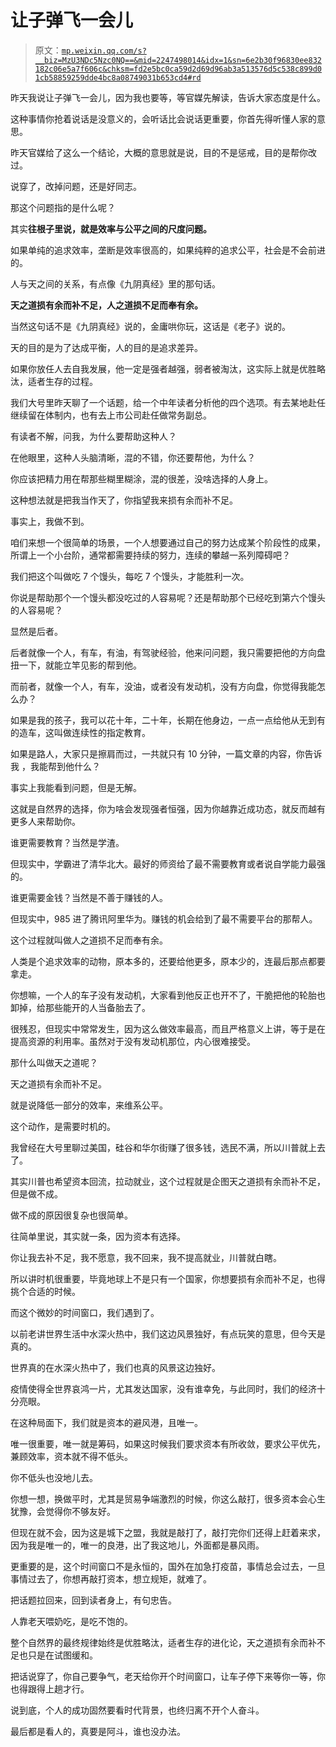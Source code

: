 # 让子弹飞一会儿

> 原文：[`mp.weixin.qq.com/s?__biz=MzU3NDc5Nzc0NQ==&mid=2247498014&idx=1&sn=6e2b30f96830ee832182c06e5a7f606c&chksm=fd2e5bc0ca59d2d69d96ab3a513576d5c538c899d01cb58859259dde4bc8a08749031b653cd4#rd`](http://mp.weixin.qq.com/s?__biz=MzU3NDc5Nzc0NQ==&mid=2247498014&idx=1&sn=6e2b30f96830ee832182c06e5a7f606c&chksm=fd2e5bc0ca59d2d69d96ab3a513576d5c538c899d01cb58859259dde4bc8a08749031b653cd4#rd)

昨天我说让子弹飞一会儿，因为我也要等，等官媒先解读，告诉大家态度是什么。 

这种事情你抢着说话是没意义的，会听话比会说话更重要，你首先得听懂人家的意思。

昨天官媒给了这么一个结论，大概的意思就是说，目的不是惩戒，目的是帮你改过。 

说穿了，改掉问题，还是好同志。 

那这个问题指的是什么呢？ 

其实**往根子里说，就是效率与公平之间的尺度问题。**

如果单纯的追求效率，垄断是效率很高的，如果纯粹的追求公平，社会是不会前进的。 

人与天之间的关系，有点像《九阴真经》里的那句话。 

**天之道损有余而补不足，人之道损不足而奉有余。**

当然这句话不是《九阴真经》说的，金庸哄你玩，这话是《老子》说的。

天的目的是为了达成平衡，人的目的是追求差异。 

如果你放任人去自我发展，他一定是强者越强，弱者被淘汰，这实际上就是优胜略汰，适者生存的过程。

我们大号里昨天聊了一个话题，给一个中年读者分析他的四个选项。有去某地赴任继续留在体制内，也有去上市公司赴任做常务副总。

有读者不解，问我，为什么要帮助这种人？ 

在他眼里，这种人头脑清晰，混的不错，你还要帮他，为什么？

你应该把精力用在帮那些糊里糊涂，混的很差，没啥选择的人身上。

这种想法就是把我当作天了，你指望我来损有余而补不足。

事实上，我做不到。

咱们来想一个很简单的场景，一个人想要通过自己的努力达成某个阶段性的成果，所谓上一个小台阶，通常都需要持续的努力，连续的攀越一系列障碍吧？ 

我们把这个叫做吃 7 个馒头，每吃 7 个馒头，才能胜利一次。

你说是帮助那个一个馒头都没吃过的人容易呢？还是帮助那个已经吃到第六个馒头的人容易呢？

显然是后者。 

后者就像一个人，有车，有油，有驾驶经验，他来问问题，我只需要把他的方向盘扭一下，就能立竿见影的帮到他。 

而前者，就像一个人，有车，没油，或者没有发动机，没有方向盘，你觉得我能怎么办？

如果是我的孩子，我可以花十年，二十年，长期在他身边，一点一点给他从无到有的造车，这叫做连续性的指定教育。 

如果是路人，大家只是擦肩而过，一共就只有 10 分钟，一篇文章的内容，你告诉我 ，我能帮到他什么？

事实上我能看到问题，但是无解。 

这就是自然界的选择，你为啥会发现强者恒强，因为你越靠近成功态，就反而越有更多人来帮助你。 

谁更需要教育？当然是学渣。 

但现实中，学霸进了清华北大。最好的师资给了最不需要教育或者说自学能力最强的。

谁更需要金钱？当然是不善于赚钱的人。 

但现实中，985 进了腾讯阿里华为。赚钱的机会给到了最不需要平台的那帮人。

这个过程就叫做人之道损不足而奉有余。

人类是个追求效率的动物，原本多的，还要给他更多，原本少的，连最后那点都要拿走。 

你想嘛，一个人的车子没有发动机，大家看到他反正也开不了，干脆把他的轮胎也卸掉，给那些能开的人当备胎去了。

很残忍，但现实中常常发生，因为这么做效率最高，而且严格意义上讲，等于是在提高资源的利用率。虽然对于没有发动机那位，内心很难接受。 

那什么叫做天之道呢？

天之道损有余而补不足。

就是说降低一部分的效率，来维系公平。 

这个动作，是需要时机的。

我曾经在大号里聊过美国，硅谷和华尔街赚了很多钱，选民不满，所以川普就上去了。 

其实川普也希望资本回流，拉动就业，这个过程就是企图天之道损有余而补不足，但是做不成。

做不成的原因很复杂也很简单。

往简单里说，其实就一条，因为资本有选择。 

你让我去补不足，我不愿意，我不回来，我不提高就业，川普就白瞎。 

所以讲时机很重要，毕竟地球上不是只有一个国家，你想要损有余而补不足，也得挑个合适的时候。

而这个微妙的时间窗口，我们遇到了。

以前老讲世界生活中水深火热中，我们这边风景独好，有点玩笑的意思，但今天是真的。 

世界真的在水深火热中了，我们也真的风景这边独好。 

疫情使得全世界哀鸿一片，尤其发达国家，没有谁幸免，与此同时，我们的经济十分亮眼。 

在这种局面下，我们就是资本的避风港，且唯一。

唯一很重要，唯一就是筹码，如果这时候我们要求资本有所收敛，要求公平优先，兼顾效率，资本就不得不低头。 

你不低头也没地儿去。 

你想一想，换做平时，尤其是贸易争端激烈的时候，你这么敲打，很多资本会心生犹豫，会觉得你不够友好。 

但现在就不会，因为这是城下之盟，我就是敲打了，敲打完你们还得上赶着来求，因为我是唯一的，唯一的良港，出了我这地儿，外面都是暴风雨。

更重要的是，这个时间窗口不是永恒的，国外在加急打疫苗，事情总会过去，一旦事情过去了，你想再敲打资本，想立规矩，就难了。

把话题拉回来，回到读者身上，有句忠告。

人靠老天喂奶吃，是吃不饱的。

整个自然界的最终规律始终是优胜略汰，适者生存的进化论，天之道损有余而补不足也只是在试图缓和。

把话说穿了，你自己要争气，老天给你开个时间窗口，让车子停下来等你一等，你也得跟得上趟才行。 

说到底，个人的成功固然要看时代背景，也终归离不开个人奋斗。

最后都是看人的，真要是阿斗，谁也没办法。